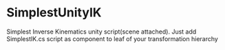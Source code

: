 # SimplestUnityIK
Simplest Inverse Kinematics unity script(scene attached).
Just add SimplestIK.cs script as component to leaf of your transformation hierarchy
